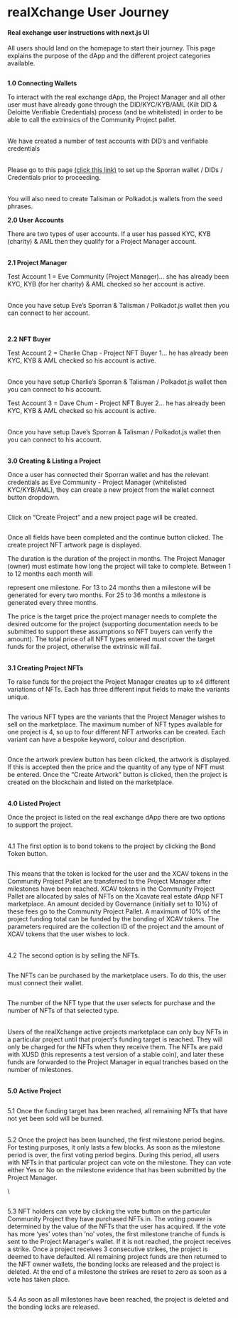 # realXchange User Journey

#### Real exchange user instructions with next.js UI

All users should land on the homepage to start their journey. This page explains the purpose of the dApp and the different project categories available.

<figure><img src="https://lh7-us.googleusercontent.com/9_-p8ctGuDVDENVSVnapViNxqe2Bl8202lde6eOy66KvX6uDl0_WF1VHCe1OMVae8PIXNh6Km9s-dv8N8yW_omIt59yGTaZ2rBkBLFLDSxCx8kdzIk8oATeyZds2C9-c33ccZocSOxKeZKEArT-baQ" alt=""><figcaption></figcaption></figure>

**1.0 Connecting Wallets**

To interact with the real exchange dApp, the Project Manager and all other user must have already gone through the DID/KYC/KYB/AML (Kilt DID & Deloitte Verifiable Credentials) process (and be whitelisted) in order to be able to call the extrinsics of the Community Project pallet.

\
We have created a number of test accounts with DID’s and verifiable credentials

\
Please go to this page [(click this link)](https://github.com/BTE-Trusted-Entity/sporran-extension/blob/main/docs/external.md) to set up the Sporran wallet / DIDs / Credentials prior to proceeding.

\
You will also need to create Talisman or Polkadot.js wallets from the seed phrases.

**2.0 User Accounts**

There are two types of user accounts. If a user has passed KYC, KYB (charity) & AML then they qualify for a Project Manager account.

\
**2.1 Project Manager**

Test Account 1 = Eve Community (Project Manager)... she has already been KYC, KYB (for her charity) & AML checked so her account is active.

\
Once you have setup Eve’s Sporran & Talisman / Polkadot.js wallet then you can connect to her account.

<figure><img src="https://lh7-us.googleusercontent.com/je1zHnPoeElXnUjyAbWkm4zW8ivolwawGRqW1uQMoxXoUOH2M2gDzWI8YOFSOvdtuLm889_x1BTkJLAvs3ky4GL2W0VvQsy0PQG3YMDGO5d2Qj4OKKM2TloKSECt93KD0VHp-7srji1XFQV6lp9CjA" alt=""><figcaption></figcaption></figure>

<figure><img src="https://lh7-us.googleusercontent.com/g4guN5XayVYemuHEytaHgdwaLHS47E0sl67For-Dklh1pHRQimi9vSLGnNY5Jmfo4z2psAC_NSeg1SNEFf_gRxevNa1cL0o-6usI90mfgBqMMrZLkAXt2K9xi4NNv-CuX3hVNmBdTxUlCEZO1PnXKA" alt=""><figcaption></figcaption></figure>

**2.2 NFT Buyer**

Test Account 2 = Charlie Chap - Project NFT Buyer 1... he has already been KYC, KYB & AML checked so his account is active.

\
Once you have setup Charlie’s Sporran & Talisman / Polkadot.js wallet then you can connect to his account.

Test Account 3 = Dave Chum - Project NFT Buyer 2... he has already been KYC, KYB & AML checked so his account is active.

\
Once you have setup Dave’s Sporran & Talisman / Polkadot.js wallet then you can connect to his account.

\
**3.0 Creating & Listing a Project**

Once a user has connected their Sporran wallet and has the relevant credentials as Eve Community - Project Manager (whitelisted KYC/KYB/AML), they can create a new project from the wallet connect button dropdown.

<figure><img src="https://lh7-us.googleusercontent.com/lTrMx_6tZGsny3lyKmEZ2nAx4BR6s8fO5XlgNdlHyLyeEAblh21QR_H679z4vU9Zj4zQlrq_0fQ6OyfzjP29ByqQd_wILbEycLH9B7qR6y6yzz3DuS2F-XW9mkaZmL9nCIU7iAuen0Stmu-s9JsauQ" alt=""><figcaption></figcaption></figure>

Click on “Create Project” and a new project page will be created.

<figure><img src="https://lh7-us.googleusercontent.com/_D2oCVpRjLSVKzb2n_PZpSHX9QB8rxj_sIJf1M7PtZzWxKGhJUeuRnDQ_4CTNOazBA-ht3LU15dZzJ_xMNz7AunwL8pFMwuPwRALdRQD0movFJbQHW7g8hC_WR13PbjA_TGmC8SW9_oAClrdQjGVPg" alt=""><figcaption></figcaption></figure>

Once all fields have been completed and the continue button clicked. The create project NFT artwork page is displayed.

The duration is the duration of the project in months. The Project Manager (owner) must estimate how long the project will take to complete. Between 1 to 12 months each month will

represent one milestone. For 13 to 24 months then a milestone will be generated for every two months. For 25 to 36 months a milestone is generated every three months.

The price is the target price the project manager needs to complete the desired outcome for the project (supporting documentation needs to be submitted to support these assumptions so NFT buyers can verify the amount). The total price of all NFT types entered must cover the target funds for the project, otherwise the extrinsic will fail.

\
**3.1 Creating Project NFTs**

To raise funds for the project the Project Manager creates up to x4 different variations of NFTs. Each has three different input fields to make the variants unique.

<figure><img src="https://lh7-us.googleusercontent.com/Dz_H7-oV5pMGumpqyOIXGD3O4R2W7G7bHBsF6lVtWIS5zPquPhowBLCuYlUTRMyz9jFmceixS3IFB3EoZR7zULvqFZ0wk3jIMhaooKsOuvzsdxpFZcwLz75jbkWrUsLYSmSJgOSZBTs4TDZttY0etg" alt=""><figcaption></figcaption></figure>

The various NFT types are the variants that the Project Manager wishes to sell on the marketplace. The maximum number of NFT types available for one project is 4, so up to four different NFT artworks can be created. Each variant can have a bespoke keyword, colour and description.

<figure><img src="https://lh7-us.googleusercontent.com/HUQ8io8v-tiBzuRQWU2hZAT3uk7dMWyi_E2tIMmUmPZU8SkrUDCa1AoD-G1WxAFwHD3GLxmm7FZpN7TEGFKWtQg30Y19n_qeZvRTkLH-nHExlRWs9I3lhK1QXJIxVKMiZSW6uU9qnivm9rDO9y6tFA" alt=""><figcaption></figcaption></figure>

Once the artwork preview button has been clicked, the artwork is displayed. If this is accepted then the price and the quantity of any type of NFT must be entered. Once the “Create Artwork” button is clicked, then the project is created on the blockchain and listed on the marketplace.

\
**4.0 Listed Project**

Once the project is listed on the real exchange dApp there are two options to support the project.

\
4.1 The first option is to bond tokens to the project by clicking the Bond Token button.

<figure><img src="https://lh7-us.googleusercontent.com/Dy3KJfZD372oksNFF31H-_vZ17280yIvGEjzVrZQT7JKVcnikYiU0ZOrfwbBdGcZpiVtWAlOOWwW-bKQzGBcsDxTeJB4J_nToTCcSRHuat5vpEnzZ9hQ27TNbgF1ZuZhwpBGrqeuYaJ31gE1gHYCRw" alt=""><figcaption></figcaption></figure>

This means that the token is locked for the user and the XCAV tokens in the Community Project Pallet are transferred to the Project Manager after milestones have been reached. XCAV tokens in the Community Project Pallet are allocated by sales of NFTs on the Xcavate real estate dApp NFT marketplace. An amount decided by Governance (initially set to 10%) of these fees go to the Community Project Pallet. A maximum of 10% of the project funding total can be funded by the bonding of XCAV tokens. The parameters required are the collection ID of the project and the amount of XCAV tokens that the user wishes to lock.

\
4.2 The second option is by selling the NFTs.

<figure><img src="https://lh7-us.googleusercontent.com/iMK37cM1Pa2RgF09b-_7Fb-DheVW9a1Bu1gyG4EJItzGGUKnHkwbse-QrMU8TKFxm5jk8ueUDWv82gqFNLuv8xryJJFYTVh3oCsG56ozri8QFBPn9HU0HbU3Je8MEwKDWMF0ej0NkX1sClLXfu-wPA" alt=""><figcaption></figcaption></figure>

The NFTs can be purchased by the marketplace users. To do this, the user must connect their wallet.

<figure><img src="https://lh7-us.googleusercontent.com/Qop06ViugOGms4mKD7AWZZmeNVbtqJuSc0A_dDlTULfY8ypnSLJrfOjQR71ubXWfyaRH5BpkOCPg8izw968NsO9Tk0hqWiaWJoChH56iccue3Cb6D-44RW95YB4kyOf6Zfx0bUC8sWadv8SeRfoFdg" alt=""><figcaption></figcaption></figure>

The number of the NFT type that the user selects for purchase and the number of NFTs of that selected type.

\
Users of the realXchange active projects marketplace can only buy NFTs in a particular project until that project's funding target is reached. They will only be charged for the NFTs when they receive them. The NFTs are paid with XUSD (this represents a test version of a stable coin), and later these funds are forwarded to the Project Manager in equal tranches based on the number of milestones.

\
**5.0 Active Project**

<figure><img src="https://lh7-us.googleusercontent.com/kX29x2Ln0smNDjxkF-02bEUf7SSgGF6UTBWzaJE0tP0IQvBOKA3MeclNv4QyB4-FjZoGlp6evCsPVJIljEeuB3OoD2qPN7BQ_PYqa2-GPdciemnGHxbnn5PdXfhAyBSteXosdsyvlpOUCaeigeqwkA" alt=""><figcaption></figcaption></figure>

5.1 Once the funding target has been reached, all remaining NFTs that have not yet been sold will be burned.

\
5.2 Once the project has been launched, the first milestone period begins. For testing purposes, it only lasts a few blocks. As soon as the milestone period is over, the first voting period begins. During this period, all users with NFTs in that particular project can vote on the milestone. They can vote either Yes or No on the milestone evidence that has been submitted by the Project Manager.

\\

<figure><img src="https://lh7-us.googleusercontent.com/Q3RFDwbU0VHMSDl4p3h6ngyk9TZrFXuhqPjRVxi5SjNMpfA32JP6-ysgCODUKRPXCI0npm4R0EDyThoY-YMsZKLviGgWAEAOZ4UonTNcok5yRZgJd9SdMovuaHYE6PV7GNvOqgj94FclzQJ4i5PcWw" alt=""><figcaption></figcaption></figure>

5.3 NFT holders can vote by clicking the vote button on the particular Community Project they have purchased NFTs in. The voting power is determined by the value of the NFTs that the user has acquired. If the vote has more ‘yes’ votes than ‘no’ votes, the first milestone tranche of funds is sent to the Project Manager's wallet. If it is not reached, the project receives a strike. Once a project receives 3 consecutive strikes, the project is deemed to have defaulted. All remaining project funds are then returned to the NFT owner wallets, the bonding locks are released and the project is deleted. At the end of a milestone the strikes are reset to zero as soon as a vote has taken place.

<figure><img src="https://lh7-us.googleusercontent.com/31VqNP4ScDDy82nr0_IEeCSs08lGgfcTfTDMGB2cz6d_VNFyiDxThATZA0kS18-pEg5xO5UPeTKQpM00b-5VetMKypF9JC06Bv3xmKhKOnLbtHvOShirgpLdhCGQkk9DCt_HKtbyG7X_ATc1BuTPkw" alt=""><figcaption></figcaption></figure>

5.4 As soon as all milestones have been reached, the project is deleted and the bonding locks are released.
